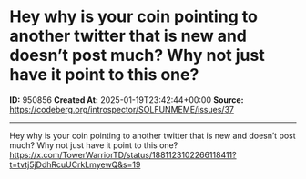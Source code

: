# Hey why is your coin pointing to another twitter that is new and doesn’t post much? Why not just have it point to this one?

**ID:** 950856
**Created At:** 2025-01-19T23:42:44+00:00
**Source:** https://codeberg.org/introspector/SOLFUNMEME/issues/37

---

Hey why is your coin pointing to another twitter that is new and doesn’t post much? Why not just have it point to this one?
https://x.com/TowerWarriorTD/status/1881123102266118411?t=tvtj5jDdhRcuUCrkLmyewQ&s=19
